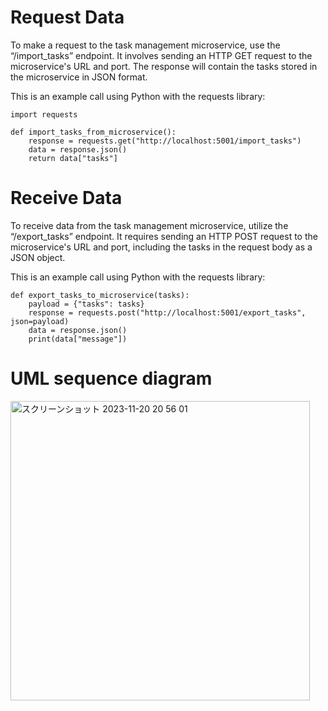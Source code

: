 # **Request Data**
To make a request to the task management microservice, use the “/import_tasks” endpoint. It involves sending an HTTP GET request to the microservice's URL and port. The response will contain the tasks stored in the microservice in JSON format.

This is an example call using Python with the requests library:
```
import requests

def import_tasks_from_microservice():
    response = requests.get("http://localhost:5001/import_tasks")
    data = response.json()
    return data["tasks"]
```

# **Receive Data**
To receive data from the task management microservice, utilize the “/export_tasks” endpoint. It requires sending an HTTP POST request to the microservice's URL and port, including the tasks in the request body as a JSON object.

This is an example call using Python with the requests library:
```
def export_tasks_to_microservice(tasks):
    payload = {"tasks": tasks}
    response = requests.post("http://localhost:5001/export_tasks", json=payload)
    data = response.json()
    print(data["message"])
```

# **UML sequence diagram**
<img width="479" alt="スクリーンショット 2023-11-20 20 56 01" src="https://github.com/mina376/Milestone2/assets/114086158/e0dfd14c-f91d-4ef1-b3fe-a1251faaecf2">
